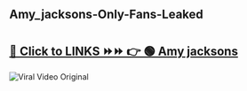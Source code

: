 
 ## Amy_jacksons-Only-Fans-Leaked

# <h2><a href="https://clipsfans.com/Amy_jacksons&ref=git">🔗 Click to LINKS ⏩⏩ 👉 🟢 Amy jacksons </a></h2>

<a href="https://clipsfans.com/Amy_jacksons&ref=git" rel="nofollow" data-target="animated-image.originalLink"><img src="https://i.ibb.co.com/xMMVF88/686577567.gif" alt="Viral Video Original" style="max-width: 100%; display: inline-block;" data-target="animated-image.originalImage"></a>
